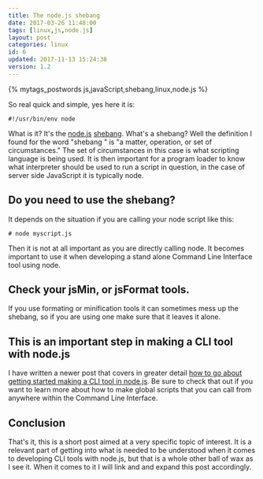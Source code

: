 ```yaml
---
title: The node.js shebang
date: 2017-03-26 11:48:00
tags: [linux,js,node.js]
layout: post
categories: linux
id: 6
updated: 2017-11-13 15:24:38
version: 1.2
---
```


{% mytags_postwords js,javaScript,shebang,linux,node.js %}

So real quick and simple, yes here it is:

```
#!/usr/bin/env node
```

What is it? It's the [node.js](https://nodejs.org/en/) [shebang](https://en.wikipedia.org/wiki/Shebang_&#40;Unix&#41;). What's a shebang? Well the definition I found for the word "shebang " is "a matter, operation, or set of circumstances." The set of circumstances in this case is what scripting language is being used. It is then important for a program loader to know what interpreter should be used to run a script in question, in the case of server side JavaScript it is typically node.

<!-- more -->

## Do you need to use the shebang?

It depends on the situation if you are calling your node script like this:

```
# node myscript.js
```

Then it is not at all important as you are directly calling node. It becomes important to use it when developing a stand alone Command Line Interface tool using node.

## Check your jsMin, or jsFormat tools.

If you use formating or minification tools it can sometimes mess up the shebang, so if you are using one make sure that it leaves it alone.

## This is an important step in making a CLI tool with node.js

I have written a newer post that covers in greater detail [how to go about getting started making a CLI tool in node.js](/2017/11/13/linux-nodejs-cli-tools-getting-started/). Be sure to check that out if you want to learn more about how to make global scripts that you can call from anywhere within the Command Line Interface.

## Conclusion

That's it, this is a short post aimed at a very specific topic of interest. It is a relevant part of getting into what is needed to be understood when it comes to developing CLI tools with node.js, but that is a whole other ball of wax as I see it. When it comes to it I will link and and expand this post accordingly.
